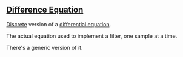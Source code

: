 ## [Difference Equation](#difference-equation)

[Discrete](#discrete) version of a [differential equation](#differential-equation).

The actual equation used to implement a filter, one sample at a time.

There's a generic version of it.